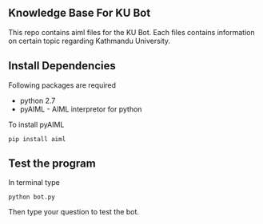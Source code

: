 ## Knowledge Base For KU Bot
This repo contains aiml files for the KU Bot. Each files contains information on certain topic regarding Kathmandu University.

## Install Dependencies
Following packages are required
* python 2.7
* pyAIML - AIML interpretor for python

To install pyAIML
```
pip install aiml
```

## Test the program
In terminal type
```
python bot.py
```
Then type your question to test the bot.
